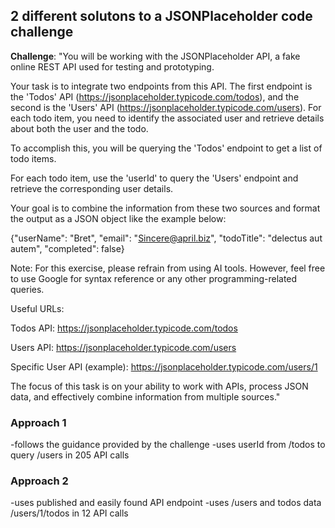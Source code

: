 ## 2 different solutons to a JSONPlaceholder code challenge

**Challenge**:
"You will be working with the JSONPlaceholder API, a fake online REST
API used for testing and prototyping.

Your task is to integrate two endpoints from this API. The first
endpoint is the 'Todos' API (https://jsonplaceholder.typicode.com/todos), and the second is the 'Users' API (https://jsonplaceholder.typicode.com/users). For each todo
item, you need to identify the associated user and retrieve details about both the user and the todo.

To accomplish this, you will be querying the 'Todos' endpoint to get a
list of todo items.

For each todo item, use the 'userId' to query the 'Users' endpoint and
retrieve the corresponding user details.

Your goal is to combine the information from these two sources and
format the output as a JSON object like the example below:

{"userName": "Bret", "email": "Sincere@april.biz", "todoTitle":
"delectus aut autem", "completed": false}

Note: For this exercise, please refrain from using AI tools. However,
feel free to use Google for syntax reference or any other
programming-related queries.

Useful URLs:

Todos API: https://jsonplaceholder.typicode.com/todos 

Users API: https://jsonplaceholder.typicode.com/users 

Specific User API (example): https://jsonplaceholder.typicode.com/users/1

The focus of this task is on your ability to work with APIs, process JSON data, and effectively combine information from multiple sources."



### Approach 1
  -follows the guidance provided by the challenge
  -uses userId from /todos to query /users in 205 API calls
    
### Approach 2
  -uses published and easily found API endpoint
  -uses /users and todos data /users/1/todos in 12 API calls
